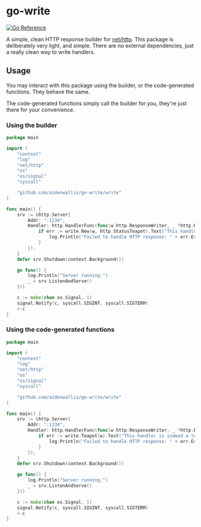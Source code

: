# go-write

[![Go Reference](https://pkg.go.dev/badge/github.com/aidenwallis/go-write.svg)](https://pkg.go.dev/github.com/aidenwallis/go-write)

A simple, clean HTTP response builder for [net/http](https://pkg.go.dev/net/http). This package is deliberately very light, and simple. There are no external dependencies, just a really clean way to write handlers.

## Usage

You may interact with this package using the builder, or the code-generated functions. They behave the same.

The code-generated functions simply call the builder for you, they're just there for your convenience.

### Using the builder

```go
package main

import (
	"context"
	"log"
	"net/http"
	"os"
	"os/signal"
	"syscall"

	"github.com/aidenwallis/go-write/write"
)

func main() {
	srv := &http.Server{
		Addr: ":1234",
		Handler: http.HandlerFunc(func(w http.ResponseWriter, _ *http.Request) {
			if err := write.New(w, http.StatusTeapot).Text("This handler is indeed a teapot..."); err != nil {
				log.Println("Failed to handle HTTP response: " + err.Error())
			}
		}),
	}
	defer srv.Shutdown(context.Background())

	go func() {
		log.Println("Server running.")
		_ = srv.ListenAndServe()
	}()

	c := make(chan os.Signal, 1)
	signal.Notify(c, syscall.SIGINT, syscall.SIGTERM)
	<-c
}
```

### Using the code-generated functions

```go
package main

import (
	"context"
	"log"
	"net/http"
	"os"
	"os/signal"
	"syscall"

	"github.com/aidenwallis/go-write/write"
)

func main() {
	srv := &http.Server{
		Addr: ":1234",
		Handler: http.HandlerFunc(func(w http.ResponseWriter, _ *http.Request) {
			if err := write.Teapot(w).Text("This handler is indeed a teapot..."); err != nil {
				log.Println("Failed to handle HTTP response: " + err.Error())
			}
		}),
	}
	defer srv.Shutdown(context.Background())

	go func() {
		log.Println("Server running.")
		_ = srv.ListenAndServe()
	}()

	c := make(chan os.Signal, 1)
	signal.Notify(c, syscall.SIGINT, syscall.SIGTERM)
	<-c
}
```
